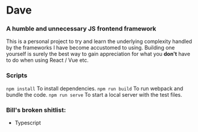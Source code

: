 # Dave

### A humble and unnecessary JS frontend framework

This is a personal project to try and learn the underlying complexity handled by the frameworks I have become accustomed to using.
Building one yourself is surely the best way to gain appreciation for what you **don't** have to do when using React / Vue etc.

###  Scripts
`npm install` To install dependencies.
`npm run build` To run webpack and bundle the code.
`npm run serve` To start a local server with the test files.


### Bill's broken shitlist: 
 - Typescript
